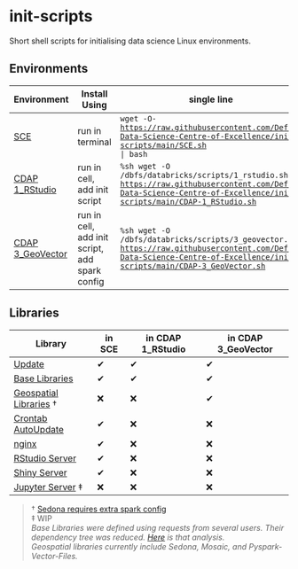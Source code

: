 # init-scripts
Short shell scripts for initialising data science Linux environments.


## Environments
| Environment | Install Using | single line |
| ----------- | ------------- | ----------- |
| [SCE](SCE.sh) | run in terminal | <code>wget -O- https://raw.githubusercontent.com/Defra-Data-Science-Centre-of-Excellence/init-scripts/main/SCE.sh \| bash</code> |
| [CDAP 1_RStudio](CDAP-1_RStudio.sh) | run in cell, add init script | <code>%sh wget -O /dbfs/databricks/scripts/1_rstudio.sh https://raw.githubusercontent.com/Defra-Data-Science-Centre-of-Excellence/init-scripts/main/CDAP-1_RStudio.sh</code> |
| [CDAP 3_GeoVector](CDAP-3_GeoVector.sh) | run in cell, add init script, add spark config | <code>%sh wget -O /dbfs/databricks/scripts/3_geovector.sh https://raw.githubusercontent.com/Defra-Data-Science-Centre-of-Excellence/init-scripts/main/CDAP-3_GeoVector.sh</code> |


## Libraries
| Library | in SCE | in CDAP 1_RStudio | in CDAP 3_GeoVector |
| ------- | ------ | ----------------- | ------------------- |
| [Update](src/update.sh) | ✔ | ✔ | ✔ |
| [Base Libraries](src/base_libs.sh) | ✔ | ✔ | ✔ |
| [Geospatial Libraries](src/gis_libs.sh) † | ❌ | ❌ | ✔ |
| [Crontab AutoUpdate](SCE.sh#L9) | ✔ | ❌ | ❌ |
| [nginx](src/nginx-server.sh) | ✔ | ❌ | ❌ |
| [RStudio Server](src/rstudio-server.sh) | ✔ | ❌ | ❌ |
| [Shiny Server](src/shiny-server.sh) | ✔ | ❌ | ❌ |
| [Jupyter Server](src/jupyter-server.sh) ‡ | ❌ | ❌ | ❌ |

> † [Sedona requires extra spark config](https://sedona.apache.org/setup/databricks/)  
> ‡ WIP  
> *Base Libraries were defined using requests from several users.  Their dependency tree was reduced.  [Here](rsc/Find_Missing_R_Libs.R) is that analysis.*  
> *Geospatial libraries currently include Sedona, Mosaic, and Pyspark-Vector-Files.*
